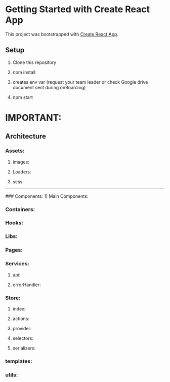 # Getting Started with Create React App

This project was bootstrapped with [Create React App](https://github.com/facebook/create-react-app).

## Setup

1) Clone this repository

2) npm install

3) creates env var (request your team leader or check Google drive document sent during onBoarding)

3) npm start

# IMPORTANT:

## Architecture

### Assets:
1) images:

2) Loaders:

3) scss:

<hr />
### Components:
1) Main Components: 

### Containers:

### Hooks:

### Libs:

### Pages:

### Services:
1) api:

2) errorHandler:

### Store:
1) index:

2) actions:

3) provider:

4) selectors:

5) serializers:

### templates:

### utils: